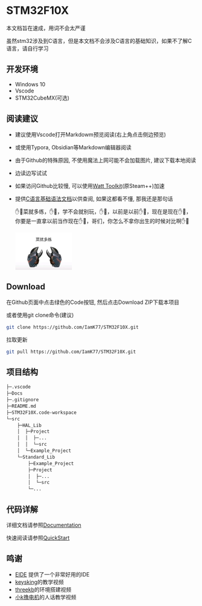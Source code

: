 # STM32F10X

本文档旨在速成，用词不会太严谨

虽然stm32涉及到C语言，但是本文档不会涉及C语言的基础知识，如果不了解C语言，请自行学习

## 开发环境

- Windows 10
- Vscode
- STM32CubeMX(可选)

## 阅读建议

- 建议使用Vscode打开Markdowm预览阅读(右上角点击侧边预览)
- 或使用Typora, Obsidian等Markdown编辑器阅读
- 由于Github的特殊原因, 不使用魔法上网可能不会加载图片, 建议下载本地阅读
- 边读边写试试
- 如果访问Github比较慢, 可以使用[Watt Toolkit](https://steampp.net/)(原Steam++)加速
- 提供[C语言基础语法文档](https://github.com/IamK77/note/blob/master/C/cnote.md)以供查阅, 如果这都看不懂, 那我还是那句话

    ✋🤚菜就多练，✋🤚，学不会就别玩，✋🤚，以前是以前✋🤚，现在是现在✋🤚，你要是一直拿以前当作现在✋🤚，哥们，你怎么不拿你出生的时候对比啊✋🤚

    <img src="./Docs/Resource/菜就多练.jpg" width=150>


## Download

在Github页面中点击绿色的Code按钮, 然后点击Download ZIP下载本项目

或者使用git clone命令(建议)

```bash
git clone https://github.com/IamK77/STM32F10X.git
```

拉取更新

```bash
git pull https://github.com/IamK77/STM32F10X.git
```

## 项目结构

```bash
├─.vscode
├─Docs
├─.gitignore
├─README.md
├─STM32F10X.code-workspace
└─src
    ├─HAL_Lib
    │  ├─Project
    │  │  ├─...
    │  │  └─src
    │  └─Example_Project
    └─Standard_Lib
        ├─Example_Project
        ├─Project
        │  ├─...
        │  └─src
        └─...
```

## 代码详解

详细文档请参照[Documentation](./Docs/README.md)

快速阅读请参照[QuickStart](./Docs/README.md#quickstart)

## 鸣谢

- [EIDE](https://github.com/github0null/eide) 提供了一个非常好用的IDE
- [keysking](https://space.bilibili.com/6100925)的教学视频
- [threekb](https://space.bilibili.com/3493142393260061)的环境搭建视频
- [小k撸电机](https://www.bilibili.com/video/BV15S4y1g7WT)的人话教学视频

